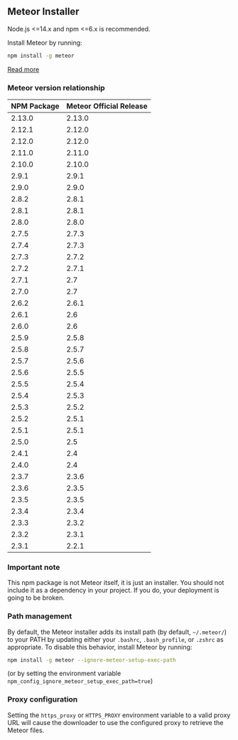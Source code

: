 ## Meteor Installer

Node.js <=14.x and npm <=6.x is recommended.

Install Meteor by running:

```bash
npm install -g meteor
```

[Read more](https://www.meteor.com/developers/install)

### Meteor version relationship

| NPM Package | Meteor Official Release |
|-------------|-------------------------|
| 2.13.0      | 2.13.0                  |
| 2.12.1      | 2.12.0                  |
| 2.12.0      | 2.12.0                  |
| 2.11.0      | 2.11.0                  |
| 2.10.0      | 2.10.0                  |
| 2.9.1       | 2.9.1                   |
| 2.9.0       | 2.9.0                   |
| 2.8.2       | 2.8.1                   |
| 2.8.1       | 2.8.1                   |
| 2.8.0       | 2.8.0                   |
| 2.7.5       | 2.7.3                   |
| 2.7.4       | 2.7.3                   |
| 2.7.3       | 2.7.2                   |
| 2.7.2       | 2.7.1                   |
| 2.7.1       | 2.7                     |
| 2.7.0       | 2.7                     |
| 2.6.2       | 2.6.1                   |
| 2.6.1       | 2.6                     |
| 2.6.0       | 2.6                     |
| 2.5.9       | 2.5.8                   |
| 2.5.8       | 2.5.7                   |
| 2.5.7       | 2.5.6                   |
| 2.5.6       | 2.5.5                   |
| 2.5.5       | 2.5.4                   |
| 2.5.4       | 2.5.3                   |
| 2.5.3       | 2.5.2                   |
| 2.5.2       | 2.5.1                   |
| 2.5.1       | 2.5.1                   |
| 2.5.0       | 2.5                     |
| 2.4.1       | 2.4                     |
| 2.4.0       | 2.4                     |
| 2.3.7       | 2.3.6                   |
| 2.3.6       | 2.3.5                   |
| 2.3.5       | 2.3.5                   |
| 2.3.4       | 2.3.4                   |
| 2.3.3       | 2.3.2                   |
| 2.3.2       | 2.3.1                   |
| 2.3.1       | 2.2.1                   |

### Important note

This npm package is not Meteor itself, it is just an installer. You should not include it as a dependency in your project. If you do, your deployment is going to be broken.

### Path management

By default, the Meteor installer adds its install path (by default, `~/.meteor/`) to your PATH by updating either your `.bashrc`, `.bash_profile`, or `.zshrc` as appropriate. To disable this behavior, install Meteor by running:

```bash
npm install -g meteor --ignore-meteor-setup-exec-path
```

(or by setting the environment variable `npm_config_ignore_meteor_setup_exec_path=true`)

### Proxy configuration

Setting the `https_proxy` or `HTTPS_PROXY` environment variable to a valid proxy URL will cause the
downloader to use the configured proxy to retrieve the Meteor files.
